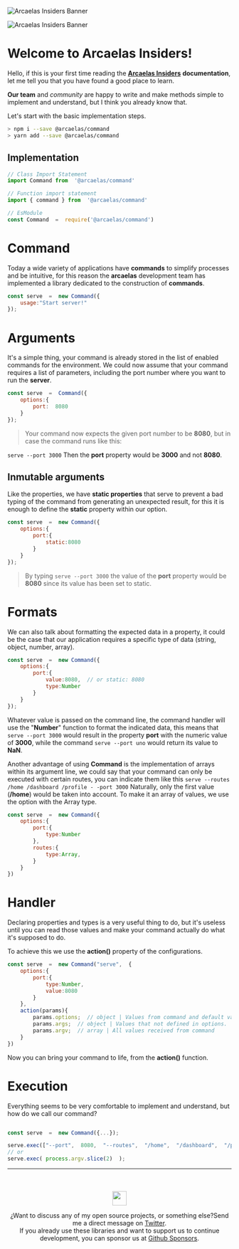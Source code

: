 
![Arcaelas Insiders Banner](https://raw.githubusercontent.com/arcaelas/dist/main/banner/svg/dark.svg#gh-dark-mode-only)

![Arcaelas Insiders Banner](https://raw.githubusercontent.com/arcaelas/dist/main/banner/svg/light.svg#gh-light-mode-only)

  

# Welcome to Arcaelas Insiders!

Hello, if this is your first time reading the **[Arcaelas Insiders](https://github.com/arcaelas)**  **documentation**, let me tell you that you have found a good place to learn.  

**Our team** and *community* are happy to write and make methods simple to implement and understand, but I think you already know that.

Let's start with the basic implementation steps.
```bash
> npm i --save @arcaelas/command
> yarn add --save @arcaelas/command
```



## Implementation
```javascript
// Class Import Statement
import Command from  '@arcaelas/command'

// Function import statement
import { command } from  '@arcaelas/command'

// EsModule
const Command  =  require('@arcaelas/command')
```


# Command

Today a wide variety of applications have **commands** to simplify processes and be intuitive, for this reason the **arcaelas** development team has implemented a library dedicated to the construction of **commands**.

```js
const serve  =  new Command({
	usage:"Start server!"
});
``` 

# Arguments

It's a simple thing, your command is already stored in the list of enabled commands for the environment. We could now assume that your command requires a list of parameters, including the port number where you want to run the **server**.

```js
const serve  =  Command({
	options:{
		port:  8080
	}
});
```

>  Your command now expects the given port number to be **8080**, but in case the command runs like this:

```serve --port 3000```
Then the **port** property would be **3000** and not **8080**.

## Inmutable arguments

Like the properties, we have **static properties** that serve to prevent a bad typing of the command from generating an unexpected result, for this it is enough to define the **static** property within our option.

```js
const serve  =  new Command({
	options:{
		port:{
			static:8080
		}
	}
});
```

> By typing `serve --port 3000` the value of the **port** property would be **8080** since its value has been set to static.

# Formats

We can also talk about formatting the expected data in a property, it could be the case that our application requires a specific type of data (string, object, number, array).

```js
const serve  =  new Command({
	options:{
		port:{
			value:8080,  // or static: 8080
			type:Number
		}
	}
});
```

Whatever value is passed on the command line, the command handler will use the "**Number**" function to format the indicated data, this means that `serve --port 3000` would result in the property **port** with the numeric value of **3000**, while the command `serve --port uno` would return its value to **NaN**.

Another advantage of using **Command** is the implementation of arrays within its argument line, we could say that your command can only be executed with certain routes, you can indicate them like this `serve --routes /home /dashboard /profile - -port 3000` Naturally, only the first value (**/home**) would be taken into account. To make it an array of values, we use the option with the Array type.

```js
const serve  =  new Command({
	options:{
		port:{
			type:Number
		},
		routes:{
			type:Array,
		}
	}
})
```

# Handler

Declaring properties and types is a very useful thing to do, but it's useless until you can read those values and make your command actually do what it's supposed to do.

To achieve this we use the **action()** property of the configurations.

```js
const serve  =  new Command("serve",  {
	options:{
		port:{
			type:Number,
			value:8080
		}
	},
	action(params){
		params.options;  // object | Values from command and default values merged
		params.args;  // object | Values that not defined in options.
		params.argv;  // array | All values received from command
	}
})
```

Now you can bring your command to life, from the **action()** function.

# Execution

Everything seems to be very comfortable to implement and understand, but how do we call our command?

```js

const serve  =  new Command({...});

serve.exec(["--port",  8080,  "--routes",  "/home",  "/dashboard",  "/profile /configs"]);
// or
serve.exec( process.argv.slice(2)  );
```

<hr/>
<div  style="text-align:center;margin-top:50px;">
	<p  align="center">
		<img  src="https://raw.githubusercontent.com/arcaelas/dist/main/logo/svg/64.svg"  height="32px">
	<p>

¿Want to discuss any of my open source projects, or something else?Send me a direct message on [Twitter](https://twitter.com/arcaelas).</br> If you already use these libraries and want to support us to continue development, you can sponsor us at [Github Sponsors](https://github.com/sponsors/arcaelas).
</div>